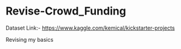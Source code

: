 # Revise-Crowd_Funding

Dataset Link:- https://www.kaggle.com/kemical/kickstarter-projects


Revising my basics
